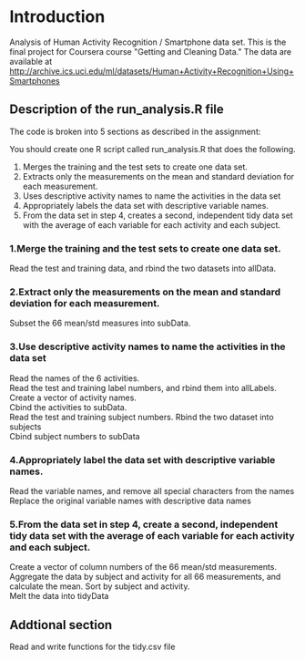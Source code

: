 # Introduction
Analysis of Human Activity Recognition / Smartphone data set. This is the final project for Coursera course "Getting and Cleaning Data." The data are available at http://archive.ics.uci.edu/ml/datasets/Human+Activity+Recognition+Using+Smartphones 
## Description of the run_analysis.R file
The code is broken into 5 sections as described in the assignment:

You should create one R script called run_analysis.R that does the following.   
1. Merges the training and the test sets to create one data set.  
2. Extracts only the measurements on the mean and standard deviation for each measurement.   
3. Uses descriptive activity names to name the activities in the data set  
4. Appropriately labels the data set with descriptive variable names.  
5. From the data set in step 4, creates a second, independent tidy data set with the average of each variable for each activity and each subject.  
### 1.Merge the training and the test sets to create one data set.
Read the test and training data, and rbind the two datasets into allData.
### 2.Extract only the measurements on the mean and standard deviation for each measurement.
Subset the 66 mean/std measures into subData.
### 3.Use descriptive activity names to name the activities in the data set
Read the names of the 6 activities.   
Read the test and training label numbers, and rbind them into allLabels. Create a vector of activity names.  
Cbind the activities to subData.  
Read the test and training subject numbers. Rbind the two dataset into subjects  
Cbind subject numbers to subData  
### 4.Appropriately label the data set with descriptive variable names.
Read the variable names, and remove all special characters from the names  
Replace the original variable names with descriptive data names  
### 5.From the data set in step 4, create a second, independent tidy data set with the average of each variable for each activity and each subject.
Create a vector of column numbers of the 66 mean/std measurements.   
Aggregate the data by subject and activity for all 66 measurements, and calculate the mean. Sort by subject and activity.  
Melt the data into tidyData  
## Addtional section
Read and write functions for the tidy.csv file
